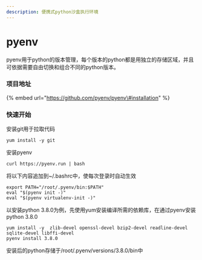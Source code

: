 ```yaml
---
description: 便携式python沙盒执行环境
---
```


# pyenv

pyenv用于python的版本管理，每个版本的python都是用独立的存储区域，并且可依据需要自由切换和组合不同的python版本。

### 项目地址

{% embed url="https://github.com/pyenv/pyenv\#installation" %}

### 快速开始

安装git用于拉取代码

```text
yum install -y git
```

安装pyenv

```text
curl https://pyenv.run | bash
```

将以下内容追加到~/.bashrc中，使每次登录时自动生效

```text
export PATH="/root/.pyenv/bin:$PATH"
eval "$(pyenv init -)"
eval "$(pyenv virtualenv-init -)"
```

以安装python 3.8.0为例，先使用yum安装编译所需的依赖库，在通过pyenv安装python 3.8.0

```text
yum install -y  zlib-devel openssl-devel bzip2-devel readline-devel sqlite-devel libffi-devel
pyenv install 3.8.0
```

安装后的python存储于/root/.pyenv/versions/3.8.0/bin中

